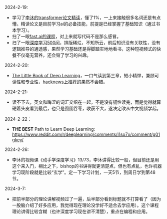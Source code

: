 2024-2-19:
- 学习了[李沐的transformer论文精读](https://youtu.be/nzqlFIcCSWQ?si=1NvvrMUHDzAf8IvO)，懂了1%，一上来接触很多名词还是有点懵。精读论文是目前学习ai的必备技能，前提是已经掌握了基础知识（通过书本学习）。
- 扫了一眼[fast.ai的课程](https://course.fast.ai/)，对上来就写代码不是那么感冒。
- 扫了一眼[深度学习500问](https://github.com/scutan90/DeepLearning-500-questions/tree/master)，排版稀烂，不知所云，前后知识没有关联性，没有逻辑推导的通透感，果然学习基础还是得脚踏实地地看书，这种短视频式的快餐不仅毫无营养，还会毁了学习的兴趣。

2024-2-20:
- [The Little Book of Deep Learning](https://fleuret.org/public/lbdl.pdf)，一口气读到第三章，短小精悍，兼顾可读性和专业性，[hacknews上推荐的](https://news.ycombinator.com/item?id=35767789)果然不会错。

2024-2-21:
- 读不下去，英文和晦涩的词汇交织在一起，不是没有韧性读完，而是觉得就算硬着头皮看到最后，也只是囫囵吞枣，收获不大，遂决定改从中文视频学起。
  
2024-2-22：
- **THE BEST** Path to Learn Deep Learning: https://www.reddit.com/r/deeplearning/comments/i1so7x/comment/g01gkey/

2024-2-26:
- 李沐的视频课《动手学深度学习》13/73，李沐讲得比较一般，但目前还是用这个来入门，相比之下，bishop的书讲得就更清楚点，但也有点乱，也许机器学习现阶段就是比较“玄学”。定一下学习计划，一天5节，到周日学到第48节。

2024-3-7:
- 把前半部分的理论讲解视频过了一遍，后半部分看到标题就不打算看了（因为一股脑介绍了好多应用，我觉得现在理论没学好不适合去学应用）。这个课程理论讲得比较含糊（也许深度学习现在讲不清楚），重点在编程和应用。
